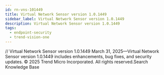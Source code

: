```yaml
---
id: rn-vns-101449
title: Virtual Network Sensor version 1.0.1449
sidebar_label: Virtual Network Sensor version 1.0.1449
description: Virtual Network Sensor version 1.0.1449
tags:
  - endpoint-security
  - trend-vision-one
---
```


/*<![CDATA[*/ $('#title').html($('meta[name=map-description]').attr('content')); /*]]>*/ Virtual Network Sensor version 1.0.1449 March 31, 2025—Virtual Network Sensor version 1.0.1449 includes enhancements, bug fixes, and security updates. © 2025 Trend Micro Incorporated. All rights reserved.Search Knowledge Base